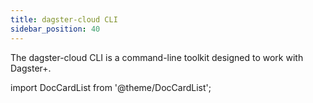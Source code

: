 ```yaml
---
title: dagster-cloud CLI
sidebar_position: 40
---
```


The dagster-cloud CLI is a command-line toolkit designed to work with Dagster+.

import DocCardList from '@theme/DocCardList';

<DocCardList />
